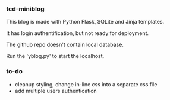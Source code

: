 ### tcd-miniblog

This blog is made with Python Flask, SQLite and Jinja templates.

It has login authentification, but not ready for deployment.

The github repo doesn't contain local database.

Run the 'yblog.py' to start the localhost.

### to-do
* cleanup styling, change in-line css into a separate css file
* add multiple users authentication
